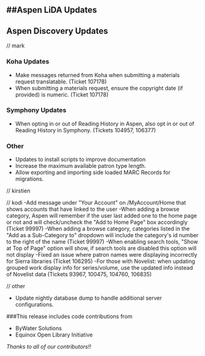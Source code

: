 ##Aspen LiDA Updates
- 

## Aspen Discovery Updates
// mark

### Koha Updates
- Make messages returned from Koha when submitting a materials request translatable. (Ticket 107178)
- When submitting a materials request, ensure the copyright date (if provided) is numeric. (Ticket 107178) 

### Symphony Updates
- When opting in or out of Reading History in Aspen, also opt in or out of Reading History in Symphony. (Tickets 104957, 106377)

### Other
- Updates to install scripts to improve documentation
- Increase the maximum available patron type length. 
- Allow exporting and importing side loaded MARC Records for migrations.  

// kirstien

// kodi
-Add message under "Your Account" on /MyAccount/Home that shows accounts that have linked to the user
-When adding a browse category, Aspen will remember if the user last added one to the home page or not and will check/uncheck the "Add to Home Page" box accordingly (Ticket 99997)
-When adding a browse category, categories listed in the "Add as a Sub-Category to" dropdown will include the category's id number to the right of the name (Ticket 99997)
-When enabling search tools, "Show at Top of Page" option will show, if search tools are disabled this option will not display
-Fixed an issue where patron names were displaying incorrectly for Sierra libraries (Ticket 106295)
-For those with Novelist: when updating grouped work display info for series/volume, use the updated info instead of Novelist data (Tickets 93967, 100475, 104760, 106835)

// other
- Update nightly database dump to handle additional server configurations.

###This release includes code contributions from
- ByWater Solutions
- Equinox Open Library Initiative

_Thanks to all of our contributors!!_
